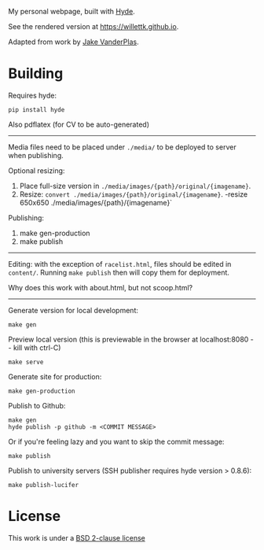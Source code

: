 My personal webpage, built with [Hyde](http://hyde.github.io/).

See the rendered version at https://willettk.github.io.

Adapted from work by [Jake VanderPlas](https://github.com/jakevdp/website).

Building
========
Requires hyde:

    pip install hyde

Also pdflatex (for CV to be auto-generated)

----

Media files need to be placed under `./media/` to be deployed to server when
publishing.

Optional resizing:

1. Place full-size version in `./media/images/{path}/original/{imagename}`. 
1. Resize: `convert ./media/images/{path}/original/{imagename}`. -resize 650x650 ./media/images/{path}/{imagename}`

Publishing:

1. make gen-production
1. make publish

----
Editing: with the exception of `racelist.html`, files should be edited in `content/`. Running `make publish` then will copy them for deployment. 

Why does this work with about.html, but not scoop.html?

----

Generate version for local development:

    make gen

Preview local version
(this is previewable in the browser at localhost:8080 -- kill with ctrl-C)

    make serve

Generate site for production:

    make gen-production

Publish to Github:

    make gen
    hyde publish -p github -m <COMMIT MESSAGE>
    
Or if you're feeling lazy and you want to skip the commit message:

    make publish

Publish to university servers (SSH publisher requires hyde version > 0.8.6):

    make publish-lucifer

License
=======
This work is under a [BSD 2-clause license](http://opensource.org/licenses/BSD-2-Clause)

